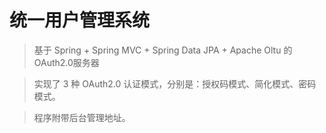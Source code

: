 # 统一用户管理系统

> 基于 Spring + Spring MVC + Spring Data JPA + Apache Oltu 的OAuth2.0服务器

> 实现了 3 种 OAuth2.0 认证模式，分别是：授权码模式、简化模式、密码模式。

> 程序附带后台管理地址。
